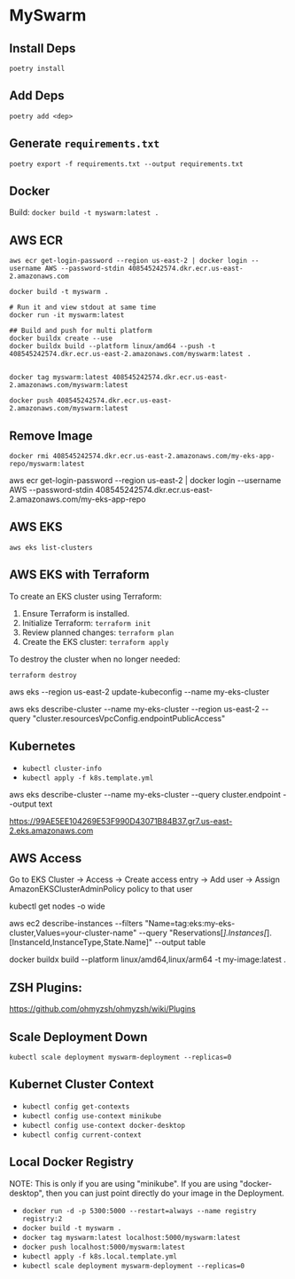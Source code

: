 # MySwarm

## Install Deps
`poetry install`

## Add Deps
`poetry add <dep>`

## Generate `requirements.txt`
`poetry export -f requirements.txt --output requirements.txt`

## Docker 
Build: `docker build -t myswarm:latest .`

## AWS ECR
```shell
aws ecr get-login-password --region us-east-2 | docker login --username AWS --password-stdin 408545242574.dkr.ecr.us-east-2.amazonaws.com

docker build -t myswarm .

# Run it and view stdout at same time
docker run -it myswarm:latest

## Build and push for multi platform
docker buildx create --use
docker buildx build --platform linux/amd64 --push -t 408545242574.dkr.ecr.us-east-2.amazonaws.com/myswarm:latest .


docker tag myswarm:latest 408545242574.dkr.ecr.us-east-2.amazonaws.com/myswarm:latest

docker push 408545242574.dkr.ecr.us-east-2.amazonaws.com/myswarm:latest
```

## Remove Image
`docker rmi 408545242574.dkr.ecr.us-east-2.amazonaws.com/my-eks-app-repo/myswarm:latest`

aws ecr get-login-password --region us-east-2 | docker login --username AWS --password-stdin 408545242574.dkr.ecr.us-east-2.amazonaws.com/my-eks-app-repo

## AWS EKS
`aws eks list-clusters`

## AWS EKS with Terraform

To create an EKS cluster using Terraform:

1. Ensure Terraform is installed.
2. Initialize Terraform: `terraform init`
3. Review planned changes: `terraform plan`
4. Create the EKS cluster: `terraform apply`

To destroy the cluster when no longer needed:
```
terraform destroy
```

aws eks --region us-east-2 update-kubeconfig --name my-eks-cluster

aws eks describe-cluster --name my-eks-cluster --region us-east-2 --query "cluster.resourcesVpcConfig.endpointPublicAccess"

## Kubernetes
- `kubectl cluster-info`
- `kubectl apply -f k8s.template.yml`

aws eks describe-cluster --name my-eks-cluster --query cluster.endpoint --output text

https://99AE5EE104269E53F990D43071B84B37.gr7.us-east-2.eks.amazonaws.com

## AWS Access
Go to EKS Cluster -> Access -> Create access entry -> Add user -> Assign AmazonEKSClusterAdminPolicy policy to that user

kubectl get nodes -o wide

aws ec2 describe-instances --filters "Name=tag:eks:my-eks-cluster,Values=your-cluster-name" --query "Reservations[*].Instances[*].[InstanceId,InstanceType,State.Name]" --output table


docker buildx build --platform linux/amd64,linux/arm64 -t my-image:latest .

## ZSH Plugins:
https://github.com/ohmyzsh/ohmyzsh/wiki/Plugins

## Scale Deployment Down
`kubectl scale deployment myswarm-deployment --replicas=0`

## Kubernet Cluster Context
- `kubectl config get-contexts`
- `kubectl config use-context minikube`
- `kubectl config use-context docker-desktop`
- `kubectl config current-context`

## Local Docker Registry 
NOTE: This is only if you are using "minikube". If you are using "docker-desktop", then you can just point directly do your image in the Deployment.
- `docker run -d -p 5300:5000 --restart=always --name registry registry:2`
- `docker build -t myswarm .`
- `docker tag myswarm:latest localhost:5000/myswarm:latest`
- `docker push localhost:5000/myswarm:latest`
- `kubectl apply -f k8s.local.template.yml`
- `kubectl scale deployment myswarm-deployment --replicas=0`